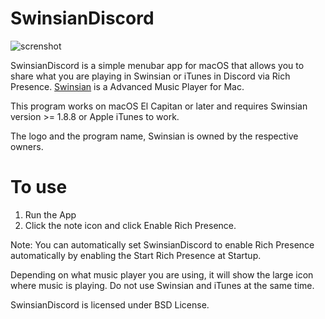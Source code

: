 # SwinsianDiscord
![screnshot](https://i.imgur.com/8CS4PSL.png)

SwinsianDiscord is a simple menubar app for macOS that allows you to share what you are playing in Swinsian or iTunes in Discord via Rich Presence. [Swinsian](https://swinsian.com) is a Advanced Music Player for Mac.

This program works on macOS El Capitan or later and requires Swinsian version >= 1.8.8 or Apple iTunes to work.

The logo and the program name, Swinsian is owned by the respective owners.

# To use
1. Run the App
2. Click the note icon and click Enable Rich Presence.

Note: You can automatically set SwinsianDiscord to enable Rich Presence automatically by enabling the Start Rich Presence at Startup.

Depending on what music player you are using, it will show the large icon where music is playing. Do not use Swinsian and iTunes at the same time.

SwinsianDiscord is licensed under BSD License.
